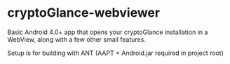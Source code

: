 cryptoGlance-webviewer
======================

Basic Android 4.0+ app that opens your cryptoGlance installation in a WebView, along with a few other small features.

Setup is for building with ANT (AAPT + Android.jar required in project root)

